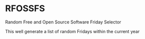 # RFOSSFS
Random Free and Open Source Software Friday Selector

This well generate a list of random Fridays within the current year
